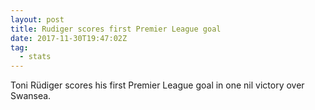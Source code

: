 ```yaml
---  
layout: post
title: Rudiger scores first Premier League goal
date: 2017-11-30T19:47:02Z
tag:
  - stats
---
```

 
Toni Rüdiger scores his first Premier League goal in one nil victory over Swansea.


